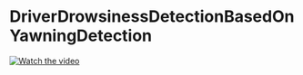 # DriverDrowsinessDetectionBasedOnYawningDetection
[![Watch the video](https://i.imgur.com/vKb2F1B.png)](https://youtu.be/z_NVP1ZeOBI)
